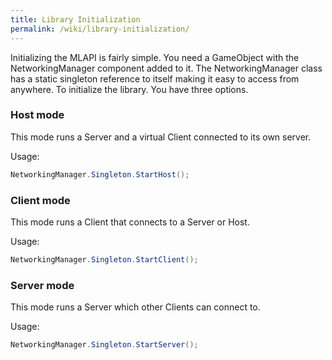 ```yaml
---
title: Library Initialization
permalink: /wiki/library-initialization/
---
```


Initializing the MLAPI is fairly simple. You need a GameObject with the NetworkingManager component added to it. The NetworkingManager class has a static singleton reference to itself making it easy to access from anywhere.
To initialize the library. You have three options.

### Host mode

This mode runs a Server and a virtual Client connected to its own server.

Usage:
```csharp
NetworkingManager.Singleton.StartHost();
```


### Client mode

This mode runs a Client that connects to a Server or Host.

Usage:
```csharp
NetworkingManager.Singleton.StartClient();
```

### Server mode

This mode runs a Server which other Clients can connect to.

Usage:
```csharp
NetworkingManager.Singleton.StartServer();
```